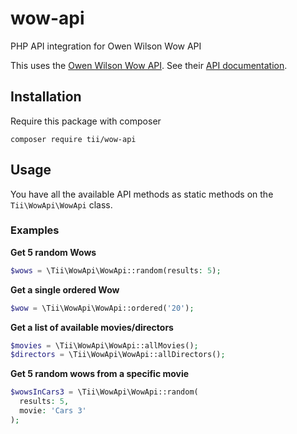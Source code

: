 # wow-api
PHP API integration for Owen Wilson Wow API

This uses the [Owen Wilson Wow API](https://github.com/amamenko/owen-wilson-wow-api).
See their [API documentation](https://wow.readme.io/).

## Installation

Require this package with composer 

```
composer require tii/wow-api
```


## Usage

You have all the available API methods as static methods on the `Tii\WowApi\WowApi` class.

### Examples

**Get 5 random Wows**
```php
$wows = \Tii\WowApi\WowApi::random(results: 5);
```

**Get a single ordered Wow**
```php
$wow = \Tii\WowApi\WowApi::ordered('20');
```

**Get a list of available movies/directors**
```php
$movies = \Tii\WowApi\WowApi::allMovies();
$directors = \Tii\WowApi\WowApi::allDirectors();
```

**Get 5 random wows from a specific movie**
```php
$wowsInCars3 = \Tii\WowApi\WowApi::random(
  results: 5,
  movie: 'Cars 3'
);
```
